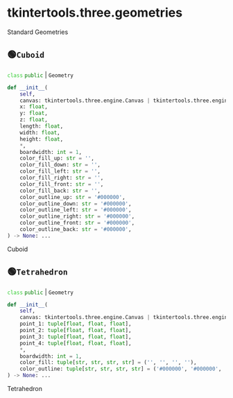 # tkintertools.three.geometries

Standard Geometries

## 🟢`Cuboid`



<code style='color: limegreen;'>class</code> <code style='color: green;'>public</code> | `Geometry`


```python
def __init__(
    self,
    canvas: tkintertools.three.engine.Canvas | tkintertools.three.engine.Space,
    x: float,
    y: float,
    z: float,
    length: float,
    width: float,
    height: float,
    *,
    boardwidth: int = 1,
    color_fill_up: str = '',
    color_fill_down: str = '',
    color_fill_left: str = '',
    color_fill_right: str = '',
    color_fill_front: str = '',
    color_fill_back: str = '',
    color_outline_up: str = '#000000',
    color_outline_down: str = '#000000',
    color_outline_left: str = '#000000',
    color_outline_right: str = '#000000',
    color_outline_front: str = '#000000',
    color_outline_back: str = '#000000',
) -> None: ...
```
Cuboid




## 🟢`Tetrahedron`



<code style='color: limegreen;'>class</code> <code style='color: green;'>public</code> | `Geometry`


```python
def __init__(
    self,
    canvas: tkintertools.three.engine.Canvas | tkintertools.three.engine.Space,
    point_1: tuple[float, float, float],
    point_2: tuple[float, float, float],
    point_3: tuple[float, float, float],
    point_4: tuple[float, float, float],
    *,
    boardwidth: int = 1,
    color_fill: tuple[str, str, str, str] = ('', '', '', ''),
    color_outline: tuple[str, str, str, str] = ('#000000', '#000000', '#000000', '#000000'),
) -> None: ...
```
Tetrahedron




